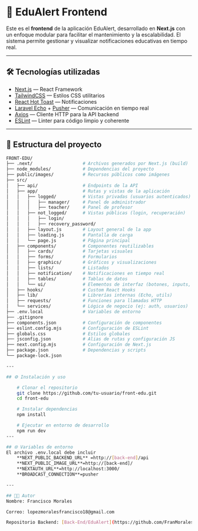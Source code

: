 # 🧠 EduAlert Frontend

Este es el **frontend** de la aplicación EduAlert, desarrollado en **Next.js** con un enfoque modular para facilitar el mantenimiento y la escalabilidad. El sistema permite gestionar y visualizar notificaciones educativas en tiempo real.

---

## 🛠️ Tecnologías utilizadas

- [Next.js](https://nextjs.org/) — React Framework
- [TailwindCSS](https://tailwindcss.com/) — Estilos CSS utilitarios
- [React Hot Toast](https://react-hot-toast.com/) — Notificaciones
- [Laravel Echo](https://laravel.com/docs/broadcasting) + [Pusher](https://pusher.com/) — Comunicación en tiempo real
- [Axios](https://axios-http.com/) — Cliente HTTP para la API backend
- [ESLint](https://eslint.org/) — Linter para código limpio y coherente

---

## 📁 Estructura del proyecto

```bash
FRONT-EDU/
├── .next/                   # Archivos generados por Next.js (build)
├── node_modules/            # Dependencias del proyecto
├── public/images/           # Recursos públicos como imágenes
├── src/
│   ├── api/                 # Endpoints de la API
│   ├── app/                 # Rutas y vistas de la aplicación
│   │   ├── logged/          # Vistas privadas (usuarios autenticados)
│   │   │   ├── manager/     # Panel de administrador
│   │   │   ├── teacher/     # Panel de profesor
│   │   ├── not_logged/      # Vistas públicas (login, recuperación)
│   │   │   ├── login/
│   │   │   ├── recovery_password/
│   │   ├── layout.js        # Layout general de la app
│   │   ├── loading.js       # Pantalla de carga
│   │   └── page.js          # Página principal
│   ├── components/          # Componentes reutilizables
│   │   ├── cards/           # Tarjetas visuales
│   │   ├── forms/           # Formularios
│   │   ├── graphics/        # Gráficos y visualizaciones
│   │   ├── lists/           # Listados
│   │   ├── notification/    # Notificaciones en tiempo real
│   │   ├── tables/          # Tablas de datos
│   │   └── ui/              # Elementos de interfaz (botones, inputs, etc.)
│   ├── hooks/               # Custom React Hooks
│   ├── lib/                 # Librerías internas (Echo, utils)
│   ├── requests/            # Funciones para llamadas HTTP
│   └── services/            # Lógica de negocio (ej: auth, usuarios)
├── .env.local               # Variables de entorno
├── .gitignore
├── components.json          # Configuración de componentes
├── eslint.config.mjs        # Configuración de ESLint
├── globals.css              # Estilos globales
├── jsconfig.json            # Alias de rutas y configuración JS
├── next.config.mjs          # Configuración de Next.js
├── package.json             # Dependencias y scripts
└── package-lock.json

---

## ⚙️ Instalación y uso

    # Clonar el repositorio
    git clone https://github.com/tu-usuario/front-edu.git
    cd front-edu

    # Instalar dependencias
    npm install

    # Ejecutar en entorno de desarrollo
    npm run dev
---

## 🌐 Variables de entorno
El archivo .env.local debe incluir
    **NEXT_PUBLIC_BACKEND_URL** =http://[back-end]/api
    **NEXT_PUBLIC_IMAGE_URL**=http://[back-end]/
    **NEXTAUTH_URL**=http://localhost:3000/
    **BROADCAST_CONNECTION**=pusher

---

## 👨‍💻 Autor
Nombre: Francisco Morales

Correo: lopezmoralesfrancisco18@gmail.com

Repositorio Backend: [Back-End/EduAlert](https://github.com/FranMorales7/api_EduAlert)

